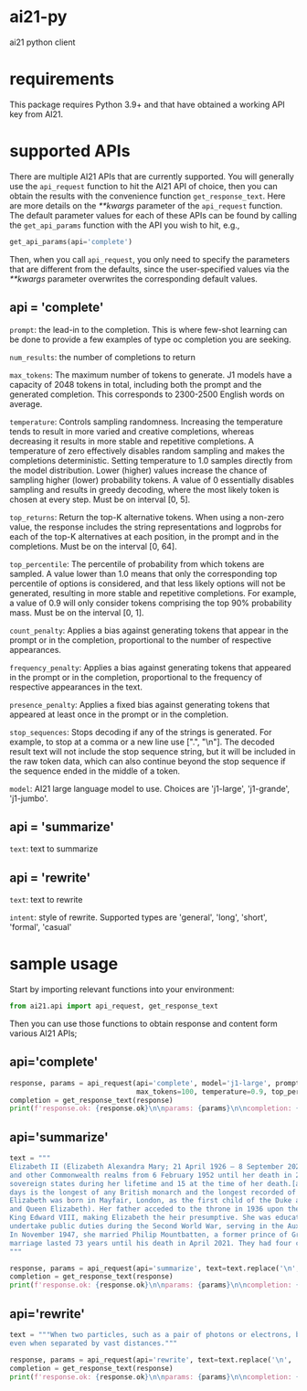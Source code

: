 # ai21-py
ai21 python client

# requirements

This package requires Python 3.9+ and that have obtained a working API key from AI21.

# supported APIs

There are multiple AI21 APIs that are currently supported. You will generally use the `api_request` 
function to hit the AI21 API of choice, then you can obtain the results with the convenience function 
`get_response_text`. Here are more details on the _**kwargs_ parameter of the `api_request` function. 
The default parameter values for each of these APIs can be found by calling the `get_api_params` function 
with the API you wish to hit, e.g., 

```python
get_api_params(api='complete')
```

Then, when you call `api_request`, you only need to specify the parameters that are different from
the defaults, since the user-specified values via the _**kwargs_ parameter overwrites the corresponding 
default values.

## api = 'complete'

`prompt`: the lead-in to the completion. This is where few-shot learning can be done to provide a few examples of 
type oc completion you are seeking.

`num_results`: the number of completions to return

`max_tokens`: The maximum number of tokens to generate. J1 models have a capacity of 2048 tokens in total,
including both the prompt and the generated completion. This corresponds to 2300-2500 English words on average.

`temperature`: Controls sampling randomness. Increasing the temperature tends to result in more varied and
creative completions, whereas decreasing it results in more stable and repetitive completions. A temperature of
zero effectively disables random sampling and makes the completions deterministic. Setting temperature to 1.0
samples directly from the model distribution. Lower (higher) values increase the chance of sampling higher (lower)
probability tokens. A value of 0 essentially disables sampling and results in greedy decoding, where the most
likely token is chosen at every step. Must be on interval [0, 5].

`top_returns`: Return the top-K alternative tokens. When using a non-zero value, the
response includes the string representations and logprobs for each of the top-K alternatives at each position,
in the prompt and in the completions. Must be on the interval [0, 64].

`top_percentile`: The percentile of probability from which tokens are sampled. A value lower than 1.0 means
that only the corresponding top percentile of options is considered, and that less likely options will not be
generated, resulting in more stable and repetitive completions. For example, a value of 0.9 will only consider
tokens comprising the top 90% probability mass. Must be on the interval [0, 1].

`count_penalty`: Applies a bias against generating tokens that appear in the prompt or in the completion,
proportional to the number of respective appearances.

`frequency_penalty`: Applies a bias against generating tokens that appeared in the prompt or in the
completion, proportional to the frequency of respective appearances in the text.

`presence_penalty`: Applies a fixed bias against generating tokens that appeared at least once in the prompt
or in the completion.

`stop_sequences`: Stops decoding if any of the strings is generated. For example, to stop at a comma or a
new line use [".", "\n"]. The decoded result text will not include the stop sequence string, but it will be
included in the raw token data, which can also continue beyond the stop sequence if the sequence ended in the
middle of a token.

`model`: AI21 large language model to use. Choices are 'j1-large', 'j1-grande', 'j1-jumbo'.


## api = 'summarize'

`text`: text to summarize

## api = 'rewrite'

`text`: text to rewrite

`intent`: style of rewrite. Supported types are 'general', 'long', 'short', 'formal', 'casual'

# sample usage

Start by importing relevant functions into your environment:
```python
from ai21.api import api_request, get_response_text
```

Then you can use those functions to obtain response and content form various AI21 APIs;

## api='complete'
```python
response, params = api_request(api='complete', model='j1-large', prompt="What is larger: a pizza or the moon?",
                               max_tokens=100, temperature=0.9, top_percentile=0.5)
completion = get_response_text(response)
print(f'response.ok: {response.ok}\n\nparams: {params}\n\ncompletion: {completion}')
```

## api='summarize'
```python
text = """
Elizabeth II (Elizabeth Alexandra Mary; 21 April 1926 – 8 September 2022) was Queen of the United Kingdom 
and other Commonwealth realms from 6 February 1952 until her death in 2022. She was queen regnant of 32 
sovereign states during her lifetime and 15 at the time of her death.[a] Her reign of 70 years and 214 
days is the longest of any British monarch and the longest recorded of any female head of state in history.
Elizabeth was born in Mayfair, London, as the first child of the Duke and Duchess of York (later King George VI 
and Queen Elizabeth). Her father acceded to the throne in 1936 upon the abdication of his brother, 
King Edward VIII, making Elizabeth the heir presumptive. She was educated privately at home and began to 
undertake public duties during the Second World War, serving in the Auxiliary Territorial Service. 
In November 1947, she married Philip Mountbatten, a former prince of Greece and Denmark, and their 
marriage lasted 73 years until his death in April 2021. They had four children: Charles, Anne, Andrew, and Edward.
"""

response, params = api_request(api='summarize', text=text.replace('\n', ' ').strip())
completion = get_response_text(response)
print(f'response.ok: {response.ok}\n\nparams: {params}\n\ncompletion: {completion}')
```

## api='rewrite'
```python
text = """When two particles, such as a pair of photons or electrons, become entangled, they remain connected 
even when separated by vast distances."""

response, params = api_request(api='rewrite', text=text.replace('\n', ' ').strip(), intent='casual')
completion = get_response_text(response)
print(f'response.ok: {response.ok}\n\nparams: {params}\n\ncompletion: {completion}')
```